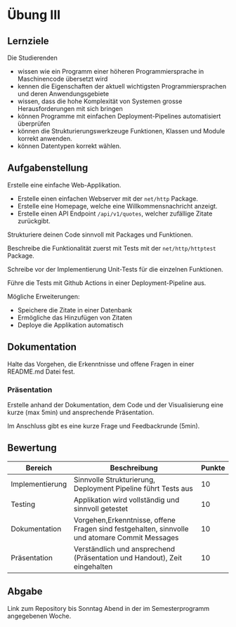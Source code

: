 # Übung III

## Lernziele

Die Studierenden

- wissen wie ein Programm einer höheren Programmiersprache in Maschinencode übersetzt wird
- kennen die Eigenschaften der aktuell wichtigsten Programmiersprachen und deren Anwendungsgebiete
- wissen, dass die hohe Komplexität von Systemen grosse Herausforderungen mit sich bringen
- können Programme mit einfachen Deployment-Pipelines automatisiert überprüfen
- können die Strukturierungswerkzeuge Funktionen, Klassen und Module korrekt anwenden.
- können Datentypen korrekt wählen.

## Aufgabenstellung

Erstelle eine einfache Web-Applikation.

- Erstelle einen einfachen Webserver mit der `net/http` Package.
- Erstelle eine Homepage, welche eine Willkommensnachricht anzeigt.
- Erstelle einen API Endpoint `/api/v1/quotes`, welcher zufällige Zitate zurückgibt.

Strukturiere deinen Code sinnvoll mit Packages und Funktionen.

Beschreibe die Funktionalität zuerst mit Tests mit der `net/http/httptest` Package.

Schreibe vor der Implementierung Unit-Tests für die einzelnen Funktionen.

Führe die Tests mit Github Actions in einer Deployment-Pipeline aus.

Mögliche Erweiterungen:

- Speichere die Zitate in einer Datenbank
- Ermögliche das Hinzufügen von Zitaten
- Deploye die Applikation automatisch

## Dokumentation

Halte das Vorgehen, die Erkenntnisse und offene Fragen in einer README.md Datei fest.

### Präsentation

Erstelle anhand der Dokumentation, dem Code und der Visualisierung eine kurze (max 5min) und ansprechende Präsentation. 

Im Anschluss gibt es eine kurze Frage und Feedbackrunde (5min).

## Bewertung

| Bereich         | Beschreibung                                                                                  | Punkte |
|-----------------|-----------------------------------------------------------------------------------------------|--------|
| Implementierung | Sinnvolle Strukturierung, Deployment Pipeline führt Tests aus                                 | 10     |
| Testing         | Applikation wird vollständig und sinnvoll getestet                                            | 10     |
| Dokumentation   | Vorgehen,Erkenntnisse, offene Fragen sind festgehalten, sinnvolle und atomare Commit Messages | 10     |
| Präsentation    | Verständlich und ansprechend (Präsentation und Handout), Zeit eingehalten                     | 10     |

## Abgabe

Link zum Repository bis Sonntag Abend in der im Semesterprogramm angegebenen Woche.
